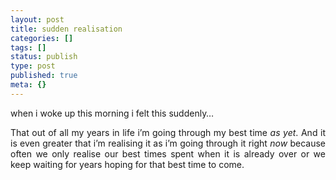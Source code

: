 ```yaml
---
layout: post
title: sudden realisation
categories: []
tags: []
status: publish
type: post
published: true
meta: {}
---
```

when i woke up this morning i felt this suddenly…
<p align="justify">That out of all my years in life i’m going through my best time <em>as yet</em>. And it is even greater that i’m realising it as i’m going through it right <em>now</em> because often we only realise our best times spent when it is already over or we keep waiting for years hoping for that best time to come.</p>
